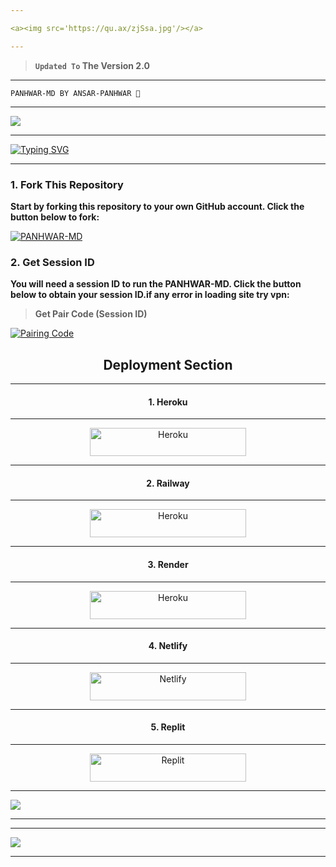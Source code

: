 ```yaml
---

<a><img src='https://qu.ax/zjSsa.jpg'/></a>

---
```

    
> **`Updated To` The Version 2.0**
---

```
PANHWAR-MD BY ANSAR-PANHWAR 👑
```
---

<a><img src='https://qu.ax/usgBJ.jpg'/></a>

---


 <a href="https://git.io/typing-svg"><img src="https://readme-typing-svg.demolab.com?font=Fira+Code&size=22&pause=1000&color=FFFFFF&background=000000&center=true&vCenter=true&multiline=true&random=true&width=435&lines=✰PANHWAR-MD-WHATSAPP-BOT✰" alt="Typing SVG" /></a>

---
### 1. Fork This Repository

**Start by forking this repository to your own GitHub account. Click the button below to fork:**

  <a href="https://github.com/ANSAR-PANHWAR/PANHWAR-MD/fork"><img title="PANHWAR-MD" src="https://img.shields.io/badge/FORK-PANHWAR MD-h?color=blue&style=for-the-badge&logo=stackshare"></a>
  
### 2. Get Session ID 

**You will need a session ID to run the PANHWAR-MD. Click the button below to obtain your session ID.if any error in loading site try vpn:**

> **Get Pair Code (Session ID)**

<a href='https://ramjeet-md-pair.onrender.com/' target="_blank">
  <img alt='Pairing Code' src='https://img.shields.io/badge/Get%20Pairing%20Code-B700FB?style=for-the-badge&logo=opencv&logoColor=black'/>
</a>
<br> 

<h2 align="center">Deployment Section</h2>

---

<h4 align="center">1. Heroku</h4>
<p style="text-align: center; font-size: 1.2em;">

---

<p align="center">
<a href='https://dashboard.heroku.com/new-app?template=https://github.com/ANSAR-PANHWAR/PANHWAR-MD' target="_blank"><img alt='Heroku' src='https://img.shields.io/badge/-heroku ‎ deploy-purple?style=for-the-badge&logo=heroku&logoColor=white'/< width=250 height=45/p></a>

---

<h4 align="center">2. Railway</h4>
<p style="text-align: center; font-size: 1.2em;">

---

<p align="center">
<a href='https://railway.app/new' target="_blank"><img alt='Heroku' src='https://img.shields.io/badge/-railway deploy-FF8700?style=for-the-badge&logo=railway&logoColor=white'/< width=250 height=45/p></a>

---

<h4 align="center">3. Render</h4>
<p style="text-align: center; font-size: 1.2em;">

---
  
<p align="center">
<a href='https://dashboard.render.com/web/new' target="_blank"><img alt='Heroku' src='https://img.shields.io/badge/-Render deploy-black?style=for-the-badge&logo=render&logoColot=white'/< width=250 height=45/p></a>

---

<h4 align="center">4. Netlify</h4>
<p style="text-align: center; font-size: 1.2em;">

---
 
<p align="center">
<a href='https://app.netlify.com/' target="_blank"><img alt='Netlify' src='https://img.shields.io/badge/-Netlify Deploy-CC00FF?style=for-the-badge&logo=netlify&logoColor=white'/< width=250 height=45/p></a> </a>

---

<h4 align="center">5. Replit</h4>
<p style="text-align: center; font-size: 1.2em;">

---

<p align="center">
<a href='https://replit.com/~' target="_blank"><img alt='Replit' src='https://img.shields.io/badge/-Replit Deploy-1976D2?style=for-the-badge&logo=replit&logoColor=white'/< width=250 height=45/p></a> </a>
 

---

<a><img src='https://qu.ax/zjSsa.jpg'/></a>


---




---


<a><img src='https://qu.ax/usgBJ.jpg'/></a>



---
